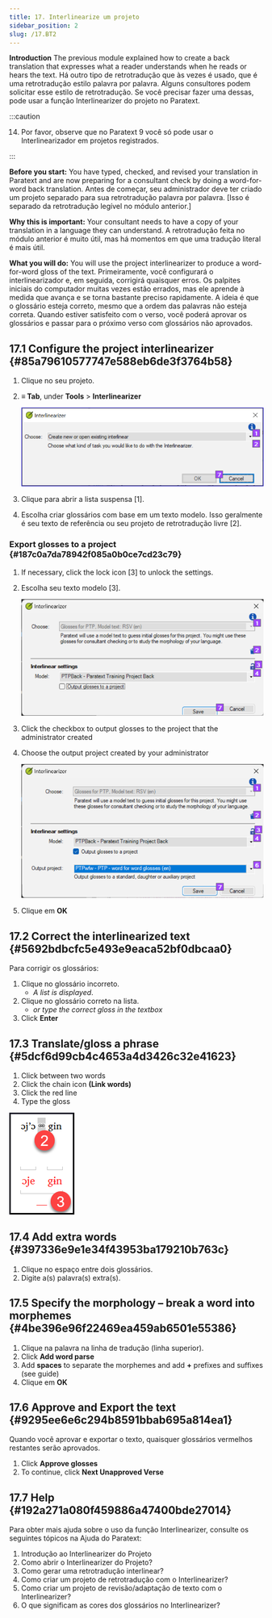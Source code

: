 ```yaml
---
title: 17. Interlinearize um projeto
sidebar_position: 2
slug: /17.BT2
---
```


**Introduction**  The previous module explained how to create a back translation that expresses what a reader understands when he reads or hears the text. Há outro tipo de retrotradução que às vezes é usado, que é uma retrotradução estilo palavra por palavra. Alguns consultores podem solicitar esse estilo de retrotradução. Se você precisar fazer uma dessas, pode usar a função Interlinearizer do projeto no Paratext.

:::caution

14. Por favor, observe que no Paratext 9 você só pode usar o Interlinearizador em projetos registrados.

:::

**Before you start:** You have typed, checked, and revised your translation in Paratext and are now preparing for a consultant check by doing a word-for-word back translation. Antes de começar, seu administrador deve ter criado um projeto separado para sua retrotradução palavra por palavra. [Isso é separado da retrotradução legível no módulo anterior.]

**Why this is important:** Your consultant needs to have a copy of your translation in a language they can understand. A retrotradução feita no módulo anterior é muito útil, mas há momentos em que uma tradução literal é mais útil.

**What you will do:** You will use the project interlinearizer to produce a word-for-word gloss of the text. Primeiramente, você configurará o interlinearizador e, em seguida, corrigirá quaisquer erros. Os palpites iniciais do computador muitas vezes estão errados, mas ele aprende à medida que avança e se torna bastante preciso rapidamente. A ideia é que o glossário esteja correto, mesmo que a ordem das palavras não esteja correta. Quando estiver satisfeito com o verso, você poderá aprovar os glossários e passar para o próximo verso com glossários não aprovados.

## 17.1 Configure the project interlinearizer {#85a79610577747e588eb6de3f3764b58}

1. Clique no seu projeto.

2. **≡ Tab**, under **Tools** &gt; **Interlinearizer**

   ![](./1905854111.png)

3. Clique para abrir a lista suspensa [1].

4. Escolha criar glossários com base em um texto modelo. Isso geralmente é seu texto de referência ou seu projeto de retrotradução livre [2].

### Export glosses to a project  {#187c0a7da78942f085a0b0ce7cd23c79}

1. If necessary, click the lock icon [3] to unlock the settings.

2. Escolha seu texto modelo [3].

   ![](./1443407551.png)

3. Click the checkbox to output glosses to the project that the administrator created

4. Choose the output project created by your administrator

   ![](./310119566.png)

5. Clique em **OK**

## 17.2 Correct the interlinearized text {#5692bdbcfc5e493e9eaca52bf0dbcaa0}

Para corrigir os glossários:

1. Clique no glossário incorreto.
   - _A list is displayed_.
2. Clique no glossário correto na lista.
   - _or type the correct gloss in the textbox_
3. Click **Enter**

## 17.3 Translate/gloss a phrase {#5dcf6d99cb4c4653a4d3426c32e41623}

<div class='notion-row'>
<div class='notion-column' style={{width: 'calc((100% - (min(32px, 4vw) * 1)) * 0.5)'}}>

1. Click between two words
2. Click the chain icon  **(Link words)**
3. Click the red line
4. Type the gloss

</div><div className='notion-spacer'></div>

<div class='notion-column' style={{width: 'calc((100% - (min(32px, 4vw) * 1)) * 0.5)'}}>

![](./576503207.png)

</div><div className='notion-spacer'></div>
</div>

## 17.4 Add extra words {#397336e9e1e34f43953ba179210b763c}

1. Clique no espaço entre dois glossários.
2. Digite a(s) palavra(s) extra(s).

## 17.5 Specify the morphology – break a word into morphemes {#4be396e96f22469ea459ab6501e55386}

1. Clique na palavra na linha de tradução (linha superior).
2. Click **Add word parse**
3. Add **spaces** to separate the morphemes and add **+** prefixes and suffixes (see guide)
4. Clique em **OK**

## 17.6 Approve and Export the text {#9295ee6e6c294b8591bbab695a814ea1}

Quando você aprovar e exportar o texto, quaisquer glossários vermelhos restantes serão aprovados.

1. Click **Approve glosses**
2. To continue, click **Next Unapproved Verse**

## 17.7 Help {#192a271a080f459886a47400bde27014}

Para obter mais ajuda sobre o uso da função Interlinearizer, consulte os seguintes tópicos na Ajuda do Paratext:

1. Introdução ao Interlinearizer do Projeto
2. Como abrir o Interlinearizer do Projeto?
3. Como gerar uma retrotradução interlinear?
4. Como criar um projeto de retrotradução com o Interlinearizer?
5. Como criar um projeto de revisão/adaptação de texto com o Interlinearizer?
6. O que significam as cores dos glossários no Interlinearizer?
